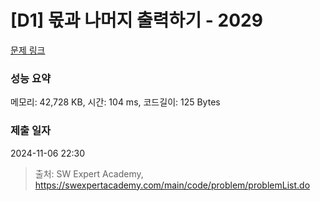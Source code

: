 # [D1] 몫과 나머지 출력하기 - 2029 

[문제 링크](https://swexpertacademy.com/main/code/problem/problemDetail.do?contestProbId=AV5QGNvKAtEDFAUq) 

### 성능 요약

메모리: 42,728 KB, 시간: 104 ms, 코드길이: 125 Bytes

### 제출 일자

2024-11-06 22:30



> 출처: SW Expert Academy, https://swexpertacademy.com/main/code/problem/problemList.do